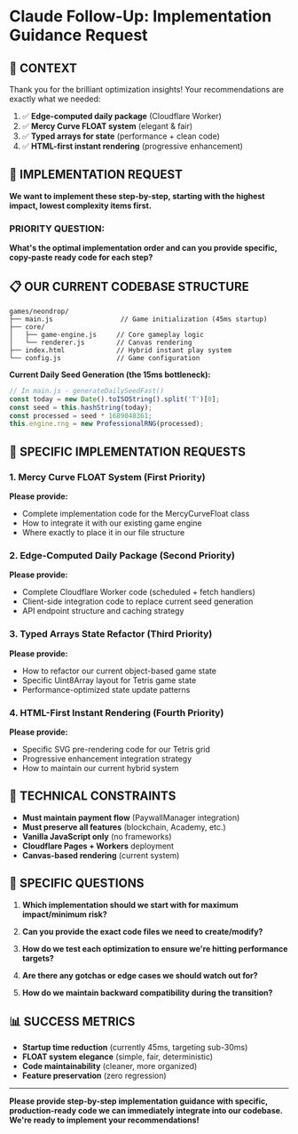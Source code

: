 # Claude Follow-Up: Implementation Guidance Request

## 🎯 CONTEXT

Thank you for the brilliant optimization insights! Your recommendations are exactly what we needed:

1. ✅ **Edge-computed daily package** (Cloudflare Worker)
2. ✅ **Mercy Curve FLOAT system** (elegant & fair)
3. ✅ **Typed arrays for state** (performance + clean code)
4. ✅ **HTML-first instant rendering** (progressive enhancement)

## 🚀 IMPLEMENTATION REQUEST

**We want to implement these step-by-step, starting with the highest impact, lowest complexity items first.**

### **PRIORITY QUESTION:**
**What's the optimal implementation order and can you provide specific, copy-paste ready code for each step?**

## 📋 OUR CURRENT CODEBASE STRUCTURE

```
games/neondrop/
├── main.js                 // Game initialization (45ms startup)
├── core/
│   ├── game-engine.js     // Core gameplay logic
│   └── renderer.js        // Canvas rendering
├── index.html             // Hybrid instant play system
└── config.js              // Game configuration
```

**Current Daily Seed Generation (the 15ms bottleneck):**
```javascript
// In main.js - generateDailySeedFast()
const today = new Date().toISOString().split('T')[0];
const seed = this.hashString(today);
const processed = seed * 1689048361;
this.engine.rng = new ProfessionalRNG(processed);
```

## 🎯 SPECIFIC IMPLEMENTATION REQUESTS

### **1. Mercy Curve FLOAT System (First Priority)**
**Please provide:**
- Complete implementation code for the MercyCurveFloat class
- How to integrate it with our existing game engine
- Where exactly to place it in our file structure

### **2. Edge-Computed Daily Package (Second Priority)**  
**Please provide:**
- Complete Cloudflare Worker code (scheduled + fetch handlers)
- Client-side integration code to replace current seed generation
- API endpoint structure and caching strategy

### **3. Typed Arrays State Refactor (Third Priority)**
**Please provide:**
- How to refactor our current object-based game state
- Specific Uint8Array layout for Tetris game state
- Performance-optimized state update patterns

### **4. HTML-First Instant Rendering (Fourth Priority)**
**Please provide:**
- Specific SVG pre-rendering code for our Tetris grid
- Progressive enhancement integration strategy
- How to maintain our current hybrid system

## 🔧 TECHNICAL CONSTRAINTS

- **Must maintain payment flow** (PaywallManager integration)
- **Must preserve all features** (blockchain, Academy, etc.)
- **Vanilla JavaScript only** (no frameworks)
- **Cloudflare Pages + Workers** deployment
- **Canvas-based rendering** (current system)

## 🎯 SPECIFIC QUESTIONS

1. **Which implementation should we start with for maximum impact/minimum risk?**

2. **Can you provide the exact code files we need to create/modify?**

3. **How do we test each optimization to ensure we're hitting performance targets?**

4. **Are there any gotchas or edge cases we should watch out for?**

5. **How do we maintain backward compatibility during the transition?**

## 📊 SUCCESS METRICS

- **Startup time reduction** (currently 45ms, targeting sub-30ms)
- **FLOAT system elegance** (simple, fair, deterministic)
- **Code maintainability** (cleaner, more organized)
- **Feature preservation** (zero regression)

---

**Please provide step-by-step implementation guidance with specific, production-ready code we can immediately integrate into our codebase. We're ready to implement your recommendations!**
